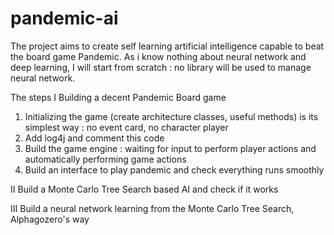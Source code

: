 # pandemic-ai
The project aims to create self learning artificial intelligence capable to beat the board game Pandemic.
As i know nothing about neural network and deep learning, I will start from scratch : no library will be used to manage neural network.

The steps
I Building a decent Pandemic Board game
1. Initializing the game (create architecture classes, useful methods) is its simplest way : no event card, no character player
2. Add log4j and comment this code
3. Build the game engine : waiting for input to perform player actions and automatically performing game actions
4. Build an interface to play pandemic and check everything runs smoothly

II Build a Monte Carlo Tree Search based AI and check if it works

III Build a neural network learning from the Monte Carlo Tree Search, Alphagozero's way

